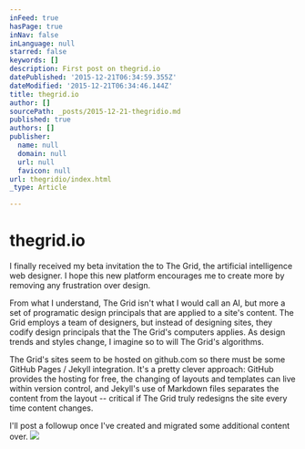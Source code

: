 ```yaml
---
inFeed: true
hasPage: true
inNav: false
inLanguage: null
starred: false
keywords: []
description: First post on thegrid.io
datePublished: '2015-12-21T06:34:59.355Z'
dateModified: '2015-12-21T06:34:46.144Z'
title: thegrid.io
author: []
sourcePath: _posts/2015-12-21-thegridio.md
published: true
authors: []
publisher:
  name: null
  domain: null
  url: null
  favicon: null
url: thegridio/index.html
_type: Article

---
```

# thegrid.io

I finally received my beta invitation the to The Grid, the artificial intelligence web designer. I hope this new platform encourages me to create more by removing any frustration over design.

From what I understand, The Grid isn't what I would call an AI, but more a set of programatic design principals that are applied to a site's content. The Grid employs a team of designers, but instead of designing sites, they codify design principals that the The Grid's computers applies. As design trends and styles change, I imagine so to will The Grid's algorithms.

The Grid's sites seem to be hosted on github.com so there must be some GitHub Pages / Jekyll integration. It's a pretty clever approach: GitHub provides the hosting for free, the changing of layouts and templates can live within version control, and Jekyll's use of Markdown files separates the content from the layout -- critical if The Grid truly redesigns the site every time content changes.

I'll post a followup once I've created and migrated some additional content over.
![](https://the-grid-user-content.s3-us-west-2.amazonaws.com/4bc27d0e-7990-41bf-8bec-38b4c7e850ed.png)